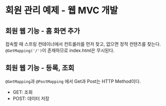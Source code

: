 # 회원 관리 예제 - 웹 MVC 개발
## 회원 웹 기능 - 홈 화면 추가
접속할 때 스프링 컨테이너에서 컨트롤러를 먼저 찾고, 없으면 정적 컨텐츠를 찾는다. `@GetMapping('/')`이 존재하므로 index.html은 무시된다.
## 회원 웹 기능 - 등록, 조회
`@GetMapping`과 `@PostMapping` 에서 Get과 Post는 HTTP Method이다.
- GET: 조회
- POST: 데이터 저장
